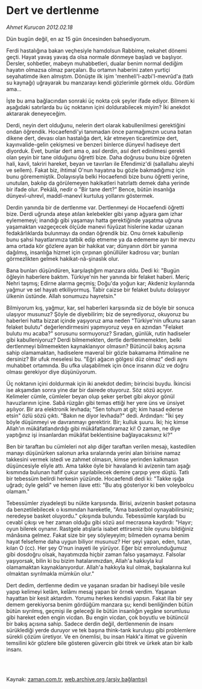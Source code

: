 # Dert ve dertlenme

*Ahmet Kurucan 2012.02.18*

<td class="columnist-detail">
<p>Dün bugün değil, en az 15 gün öncesinden bahsediyorum.</p>
<p>
<div id="haberMetinDiv">
<p>Ferdi hastalığına bakan veçhesiyle hamdolsun Rabbime, nekahet dönemi geçti. Hayat yavaş yavaş da olsa normale dönmeye başladı ve başlıyor. Dersler, sohbetler, mabeyn muhabbetleri, dualar benim normal dediğim hayatın olmazsa olmaz parçaları. Bu ortamın haberini zaten yurtiçi seyahatimde iken almıştım. Dönüşte ilk işim 'menheli'l-azbi'l-mevrûd'a (tatlı su kaynağı) uğrayarak bu manzarayı kendi gözlerimle görmek oldu. Gördüm ama...
<p>İşte bu ama bağlacından sonraki üç nokta çok şeyler ifade ediyor. Bilmem ki aşağıdaki satırlarda bu üç noktanın içini doldurabilecek miyim? İki anekdot aktararak deneyeceğim.
<p>Derdi, neyin dert olduğunu, nelerin dert olarak kabullenilmesi gerektiğini ondan öğrendik. Hocaefendi'yi tanımadan önce parmağımızın ucuna batan dikene dert, devası olan hastalığa dert, kâr etmeyen ticaretimize dert, kayınvalide-gelin çekişmesi ve benzeri binlerce dünyevî hadiseye dert diyorduk. Evet, bunlar dert ama o, asıl derdin, asıl dert edinilmesi gerekli olan şeyin bir tane olduğunu öğretti bize. Daha doğrusu bunu bize öğreten hali, kavli, takriri hareket, beyan ve tavırları ile Efendimiz'di (sallallahu aleyhi ve sellem). Fakat biz, ihtimal O'nun hayatına bu gözle bakmadığımız için bunu görememiştik. Dolayısıyla belki Hocaefendi bize bunu öğretti yerine, unutulan, bakılıp da görülemeyen hakikatleri hatırlattı demek daha yerinde bir ifade olur. Pekâlâ, nedir o "Bir tane dert?" Bence, bütün insanlığa dünyevî-uhrevî, maddî-manevî kurtuluş yollarını göstermek.
<p>Derdin yanında bir de dertlenme var. Dertlenmeyi de Hocaefendi öğretti bize. Derdi uğrunda ateşe atılan kelebekler gibi yanıp ağyara gam izhar eylememeyi; inandığı gibi yaşamayı hatta gerektiğinde yaşatma uğruna yaşamaktan vazgeçecek ölçüde manevi füyûzat hislerine kadar uzanan fedakârlıklarda bulunmayı da ondan öğrendik biz. Onu örnek kabullenip bunu şahsi hayatlarımıza tatbik edip etmeme ya da edememe ayrı bir mevzu ama ortada kör gözlere ayan bir hakikat var; dünyanın dört bir yanına dağılmış, insanlığa hizmet için çırpınan gönüllüler kadrosu var; bunları görmezlikten gelmek hakikat-nâ-şinaslık olur.
<p>Bana bunları düşündüren, karşılaştığım manzara oldu. Dedi ki: "Bugün öğleyin haberlere baktım. Türkiye'nin her yanında bir felaket haberi. Meriç Nehri taşmış; Edirne alarma geçmiş; Doğu'da yoğun kar; Akdeniz kıyılarında yağmur ve sel hayatı etkiliyormuş. Tabir caizse bir felaket bulutu dolaşıyor ülkenin üstünde. Allah sonumuzu hayretsin."
<p> Bilmiyorum kış, yağmur, kar, sel haberleri karşısında siz de böyle bir sonuca ulaşıyor musunuz? Şöyle de diyebilirim; biz de seyrediyoruz, okuyoruz bu haberleri hatta bizzat içinde yaşıyoruz ama neden "Türkiye'nin ufkunu saran felaket bulutu" değerlendirmesini yapmıyoruz veya en azından "Felaket bulutu mu acaba?" sorusunu sormuyoruz? Sıradan, günlük, rutin hadiseler gibi kabulleniyoruz? Derdi bilmemekten, dertle dertlenmemekten, belki dertlenmeyi bilmemekten kaynaklanıyor olmasın? Bütüncül bakış açısına sahip olamamaktan, hadiselere maveraî bir gözle bakamama ihtimaline ne dersiniz? Bir ufuk meselesi bu. "Eğri ağacın gölgesi düz olmaz" dedi aynı muhabbet ortamında. Bu ufka ulaşabilmek için önce insanın düz ve doğru olması gerekiyor diye düşünüyorum.
<p> Üç noktanın içini doldurmak için iki anekdot dedim; birincisi buydu. İkincisi ise akşamdan sonra yine dar bir dairede otuyoruz. Söz sözü açıyor. Kelimeler cümle, cümleler beyan olup şeker şerbet gibi akıyor gönül havuzlarının içine. Sabâ rüzgârı gibi temas ettiği her yere üns ve ünsiyet aşılıyor. Bir ara elektronik levhada; "Sen tohum at git; kim hasad ederse etsin" özlü sözü çıktı. "Bakın ne diyor levhada?" dedi. Ardından: "İki şey böyle düşünmeyi ve davranmayı gerektirir. Bir; kulluk şuuru. İki; hiç kimse Allah'ın mükâfatlandırdığı gibi mükâfatlandıramaz ki! O zaman, ne diye yaptığınız işi insanlardan mükâfat beklentisine bağlayacaksınız ki?"
<p>Ben bir taraftan bu cümleleri not alıp diğer taraftan verilen mesajı, kastedilen manayı düşünürken salonun arka sıralarında yerini alan birisine namaz takkesini vermek istedi ve zahmet olmasın, kimse yerinden kalkmasın düşüncesiyle eliyle attı. Ama takke öyle bir havalandı ki avizenin tam aşağı kısmında bulunan hafif çukur sayılabilecek demire çarpıp yere düştü. Tatlı bir tebessüm belirdi herkesin yüzünde. Hocaefendi dedi ki: "Takke ışığa uğradı; öyle geldi" ve hemen ilave etti: "Bu atış gösteriyor ki ben voleybolcu olamam."
<p>Tebessümler ziyadeleşti bu nükte karşısında. Birisi, avizenin basket potasına da benzetilebilecek o kısmından hareketle, "Ama basketbol oynayabilirsiniz; neredeyse basket oluyordu." çıkışında bulundu. Tebessümle karşıladı bu cevabî çıkışı ve her zaman olduğu gibi sözü asıl mecrasına kaydırdı: "Hayır; oyun bilerek oynanır. Rastgele atışlarla isabet ettirseniz bile oyunu bildiğiniz mânâsına gelmez. Fakat size bir şey söyleyeyim; bilmeden oynama benim hayat felsefeme daha uygun biliyor musunuz? Her şeyi yapan, eden, tutan, kılan O (cc). Her şey O'nun inayeti ile yürüyor. Eğer biz emrolunduğumuz gibi dosdoğru olsak, hayatımızda hiçbir zaman falso yaşamayız. Falsolar yaşıyorsak, bilin ki bu bizim hatalarımızdan, Allah'a hakkıyla kul olamamaktan kaynaklanıyordur. Allah'a hakkıyla kul olmak, başkalarına kul olmaktan sıyrılmakla mümkün olur."
<p> Dert dedim, dertlenme dedim ve yaşanan sıradan bir hadiseyi bile vesile yapıp kelimeyi kelâm, kelâmı mesaj yapan bir örnek verdim. Yaşanan hayattan bir kesit aktardım. Yorumu herkes kendisi yapsın. Fakat illa bir şey demem gerekiyorsa benim gördüğüm manzara şu; kendi benliğinden bütün bütün sıyrılmış, geçmişi ile geleceği ile bütün insanlığın yegâne sorumlusu gibi hareket eden engin vicdan. Bu engin vicdan, çok boyutlu ve bütüncül bir bakış açısına sahip. Sadece derdin değil, dertlenmenin de insanı sürüklediği yerde duruyor ve tek başına think-tank kuruluşu gibi problemlere sürekli çözüm üretiyor. Ve en önemlisi, bu insan Hakk'a itimat ve güvenin temsilini kör gözlere bile gösteren güvercin gibi titrek ve ürkek atan bir kalb insanı. </p></p></p></p></p></p></p></p></p></p></div>
</p>


<p><br>
		 </br></p></td>

Kaynak: [zaman.com.tr](http://zaman.com.tr/yazar.do?yazino=1247071), [web.archive.org (arşiv bağlantısı)](http://web.archive.org/web/20120320112117/http://zaman.com.tr:80/yazar.do?yazino=1247071)
